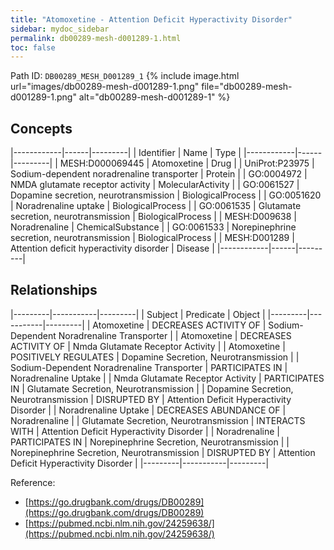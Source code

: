 ```yaml
---
title: "Atomoxetine - Attention Deficit Hyperactivity Disorder"
sidebar: mydoc_sidebar
permalink: db00289-mesh-d001289-1.html
toc: false 
---
```



Path ID: `DB00289_MESH_D001289_1`
{% include image.html url="images/db00289-mesh-d001289-1.png" file="db00289-mesh-d001289-1.png" alt="db00289-mesh-d001289-1" %}

## Concepts

|------------|------|---------|
| Identifier | Name | Type    |
|------------|------|---------|
| MESH:D000069445 | Atomoxetine | Drug |
| UniProt:P23975 | Sodium-dependent noradrenaline transporter | Protein |
| GO:0004972 | NMDA glutamate receptor activity | MolecularActivity |
| GO:0061527 | Dopamine secretion, neurotransmission | BiologicalProcess |
| GO:0051620 | Noradrenaline uptake | BiologicalProcess |
| GO:0061535 | Glutamate secretion, neurotransmission | BiologicalProcess |
| MESH:D009638 | Noradrenaline | ChemicalSubstance |
| GO:0061533 | Norepinephrine secretion, neurotransmission | BiologicalProcess |
| MESH:D001289 | Attention deficit hyperactivity disorder | Disease |
|------------|------|---------|

## Relationships

|---------|-----------|---------|
| Subject | Predicate | Object  |
|---------|-----------|---------|
| Atomoxetine | DECREASES ACTIVITY OF | Sodium-Dependent Noradrenaline Transporter |
| Atomoxetine | DECREASES ACTIVITY OF | Nmda Glutamate Receptor Activity |
| Atomoxetine | POSITIVELY REGULATES | Dopamine Secretion, Neurotransmission |
| Sodium-Dependent Noradrenaline Transporter | PARTICIPATES IN | Noradrenaline Uptake |
| Nmda Glutamate Receptor Activity | PARTICIPATES IN | Glutamate Secretion, Neurotransmission |
| Dopamine Secretion, Neurotransmission | DISRUPTED BY | Attention Deficit Hyperactivity Disorder |
| Noradrenaline Uptake | DECREASES ABUNDANCE OF | Noradrenaline |
| Glutamate Secretion, Neurotransmission | INTERACTS WITH | Attention Deficit Hyperactivity Disorder |
| Noradrenaline | PARTICIPATES IN | Norepinephrine Secretion, Neurotransmission |
| Norepinephrine Secretion, Neurotransmission | DISRUPTED BY | Attention Deficit Hyperactivity Disorder |
|---------|-----------|---------|

Reference: 
  - [https://go.drugbank.com/drugs/DB00289](https://go.drugbank.com/drugs/DB00289)
  - [https://pubmed.ncbi.nlm.nih.gov/24259638/](https://pubmed.ncbi.nlm.nih.gov/24259638/)
